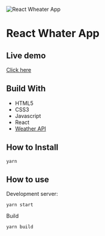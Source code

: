 ![React Wheater App](https://rqueiroz.netlify.com/static/wheater-app-29cd5c82f63410c764df72d33b9c6c93.jpg)

# React Whater App

## Live demo
[Click here](https://romantic-gates-0ddd40.netlify.com/)

## Build With

* HTML5
* CSS3
* Javascript
* React
* [Weather API](https://openweathermap.org/api)

## How to Install

```
yarn
```

## How to use

Development server:
```
yarn start
```

Build
```
yarn build
```
